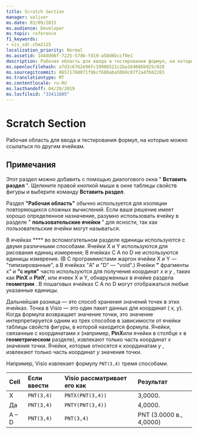 ```yaml
---
title: Scratch Section
manager: soliver
ms.date: 03/09/2015
ms.audience: Developer
ms.topic: reference
f1_keywords:
- vis_sdr.chm2125
localization_priority: Normal
ms.assetid: 144dd06f-7225-57db-fd19-a58d6bccf0e1
description: Рабочая область для ввода и тестирования формул, на которые можно ссылаться по другим ячейкам.
ms.openlocfilehash: a7d2c6762e96fc19986521c2ba164666b925c928
ms.sourcegitcommit: 8657170d071f9bcf680aba50b9c07f2a4fb82283
ms.translationtype: MT
ms.contentlocale: ru-RU
ms.lasthandoff: 04/28/2019
ms.locfileid: "33411605"
---
```

# <a name="scratch-section"></a>Scratch Section

Рабочая область для ввода и тестирования формул, на которые можно ссылаться по другим ячейкам.
  
## <a name="remarks"></a>Примечания

Этот раздел можно добавить с помощью диалогового окна " **Вставить раздел** ". Щелкните правой кнопкой мыши в окне таблицы свойств фигуры и выберите команду **Вставить раздел**.
  
Раздел **"Рабочая область"** обычно используется для изоляции повторяющихся сложных вычислений. Если ваше решение имеет хорошо определенное назначение, разумно использовать ячейку в разделе " **пользовательские ячейки** " для ясности, так как пользовательские ячейки могут называться. 
  
В ячейках **** во вспомогательном разделе единицы используются с двумя различными способами. Ячейки X и Y используются для рисования единиц измерения; В ячейках С A по D не используются единицы измерения. (В C программистами жаргон ячейки X и Y — "типизированные", а В ячейках "A" и "D" — "void".) Ячейки **"** фрагменты x" и **"с нуля"** часто используются для получения координат *x* и *y* , таких как **PinX** и **PinY**, или ячеек X и Y, обнаруженных в ячейке раздела **геометрии** . В пошаговых ячейках С A по D могут отображаться любые указанные единицы. 
  
Дальнейшая разница — это способ хранения значений точек в этих ячейках. Точка в Visio — это один пакет данных для координат ( *x, y*). Когда формула возвращает значение точки, это значение интерпретируется одним из трех способов в зависимости от ячейки таблицы свойств фигуры, в которой находится формула. Ячейки, связанные с координатами *x* (например, **PinX**или ячейки в столбце x в **геометрическом** разделе), извлекают только часть координат *x* значения точки. Ячейки, которые относятся к координатам *y* , извлекают только часть координат *y* значения точки. 
  
Например, Visio извлекает формулу `PNT(3,4)` тремя способами. 
  
|**Cell**|**Если ввести**|**Visio рассматривает его как**|**Результат**|
|:-----|:-----|:-----|:-----|
| X  <br/> | `PNT(3,4)` <br/> | `PNTX(PNT(3,4))` <br/> | 3,0000.  <br/> |
| Да  <br/> | `PNT(3,4)` <br/> | `PNTY(PNT(3,4))` <br/> | 4,0000.  <br/> |
| A – D  <br/> | `PNT(3,4)` <br/> | `PNT(3,4)` <br/> | PNT (3.0000 в., 4,0000)  <br/> |
   

